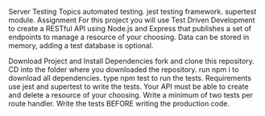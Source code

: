 Server Testing
Topics
automated testing.
jest testing framework.
supertest module.
Assignment
For this project you will use Test Driven Development to create a RESTful API using Node.js and Express that publishes a set of endpoints to manage a resource of your choosing. Data can be stored in memory, adding a test database is optional.

Download Project and Install Dependencies
fork and clone this repository.
CD into the folder where you downloaded the repository.
run npm i to download all dependencies.
type npm test to run the tests.
Requirements
use jest and supertest to write the tests.
Your API must be able to create and delete a resource of your choosing.
Write a minimum of two tests per route handler.
Write the tests BEFORE writing the production code.